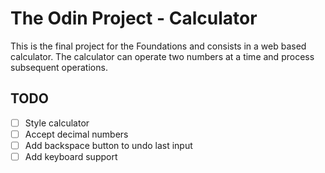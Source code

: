 # The Odin Project - Calculator

This is the final project for the Foundations and consists in a web based calculator. The calculator can operate two numbers at a time and process subsequent operations.

## TODO
- [ ] Style calculator
- [ ] Accept decimal numbers
- [ ] Add backspace button to undo last input
- [ ] Add keyboard support